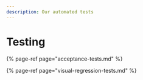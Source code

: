 ```yaml
---
description: Our automated tests
---
```


# Testing

{% page-ref page="acceptance-tests.md" %}

{% page-ref page="visual-regression-tests.md" %}




